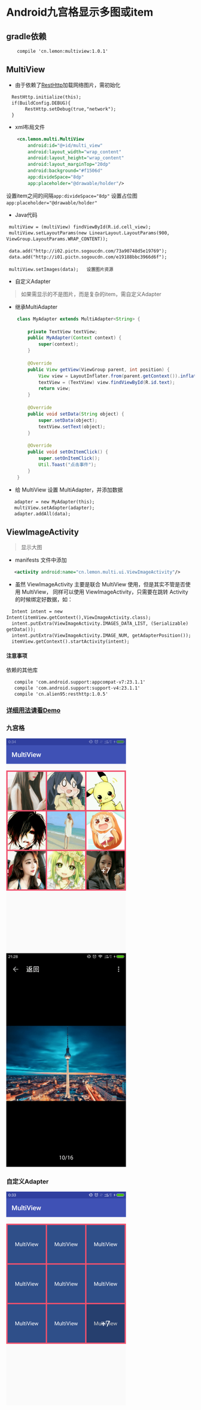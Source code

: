 # Android九宫格显示多图或item


## gradle依赖

```
    compile 'cn.lemon:multiview:1.0.1'
```
    
## MultiView

 - 由于依赖了[RestHttp](https://github.com/llxdaxia/RestHttp)加载网络图片，需初始化

```
  RestHttp.initialize(this);
  if(BuildConfig.DEBUG){
       RestHttp.setDebug(true,"network");
  }
```

 - xml布局文件

```xml
    <cn.lemon.multi.MultiView
        android:id="@+id/multi_view"
        android:layout_width="wrap_content"
        android:layout_height="wrap_content"
        android:layout_marginTop="20dp"
        android:background="#f1506d"
        app:divideSpace="8dp"
        app:placeholder="@drawable/holder"/>
```

 设置item之间的间隔`app:divideSpace="8dp"`
 设置占位图`app:placeholder="@drawable/holder"`
 
 - Java代码

```
 multiView = (multiView) findViewById(R.id.cell_view);
 multiView.setLayoutParams(new LinearLayout.LayoutParams(900, ViewGroup.LayoutParams.WRAP_CONTENT));

 data.add("http://i02.pictn.sogoucdn.com/73a90748d5e19769");
 data.add("http://i01.pictn.sogoucdn.com/e19188bbc3966d6f");

 multiView.setImages(data);   设置图片资源
```      

 - 自定义Adapter

 >如果需显示的不是图片，而是复杂的item，需自定义Adapter

 - 继承MultiAdapter

```java
    class MyAdapter extends MultiAdapter<String> {

        private TextView textView;
        public MyAdapter(Context context) {
            super(context);
        }

        @Override
        public View getView(ViewGroup parent, int position) {
            View view = LayoutInflater.from(parent.getContext()).inflate(R.layout.item,parent,false);
            textView = (TextView) view.findViewById(R.id.text);
            return view;
        }

        @Override
        public void setData(String object) {
            super.setData(object);
            textView.setText(object);
        }

        @Override
        public void setOnItemClick() {
            super.setOnItemClick();
            Util.Toast("点击事件");
        }
    }
```

 - 给 MultiView 设置 MultiAdapter，并添加数据

```
   adapter = new MyAdapter(this);
   multiView.setAdapter(adapter);
   adapter.addAll(data);
```

## ViewImageActivity

>显示大图

 - manifests 文件中添加

```xml
   <activity android:name="cn.lemon.multi.ui.ViewImageActivity"/>
```

 - 虽然 ViewImageActivity 主要是联合 MultiView 使用，但是其实不管是否使用 MultiView，
 同样可以使用 ViewImageActivity，只需要在跳转 Activity 的时候绑定好数据，如：

```
  Intent intent = new Intent(itemView.getContext(),ViewImageActivity.class);
  intent.putExtra(ViewImageActivity.IMAGES_DATA_LIST, (Serializable) getData());
  intent.putExtra(ViewImageActivity.IMAGE_NUM, getAdapterPosition());
  itemView.getContext().startActivity(intent);
```

#### 注意事项

依赖的其他库
```
   compile 'com.android.support:appcompat-v7:23.1.1'
   compile 'com.android.support:support-v4:23.1.1'
   compile 'cn.alien95:resthttp:1.0.5'
```

### [详细用法请看Demo](https://github.com/llxdaxia/MultiView/tree/dev/demo)

### 九宫格

<img src="screenshot/multi_image.png" width="320" height="569" />
<img src="screenshot/detail.png" width="320" height="569" />

### 自定义Adapter

<img src="screenshot/multi_item.png" width="320" height="569" />